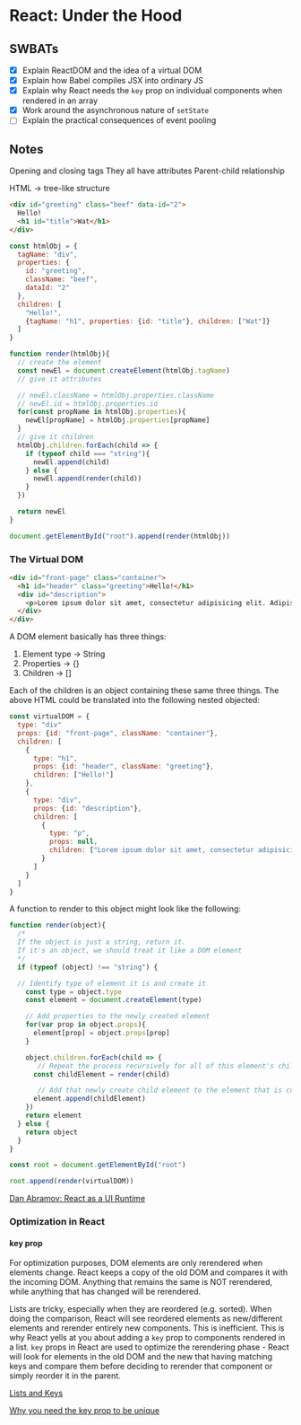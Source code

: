 # React: Under the Hood

## SWBATs
- [x] Explain ReactDOM and the idea of a virtual DOM
- [x] Explain how Babel compiles JSX into ordinary JS
- [x] Explain why React needs the `key` prop on individual components when rendered in an array
- [x] Work around the asynchronous nature of `setState`
- [ ] Explain the practical consequences of event pooling

## Notes

Opening and closing tags
They all have attributes
Parent-child relationship

HTML -> tree-like structure

```html
<div id="greeting" class="beef" data-id="2">
  Hello!
  <h1 id="title">Wat</h1>
</div>
```
```js
const htmlObj = {
  tagName: "div",
  properties: {
    id: "greeting", 
    className: "beef", 
    dataId: "2"
  },
  children: [
    "Hello!",
    {tagName: "h1", properties: {id: "title"}, children: ["Wat"]}
  ]
}

function render(htmlObj){
  // create the element
  const newEl = document.createElement(htmlObj.tagName)
  // give it attributes

  // newEl.className = htmlObj.properties.className
  // newEl.id = htmlObj.properties.id
  for(const propName in htmlObj.properties){
    newEl[propName] = htmlObj.properties[propName]
  }
  // give it children
  htmlObj.children.forEach(child => {
    if (typeof child === "string"){
      newEl.append(child)
    } else {
      newEl.append(render(child))
    }
  })

  return newEl
}

document.getElementById("root").append(render(htmlObj))

```


### The Virtual DOM

```html
<div id="front-page" class="container">
  <h1 id="header" class="greeting">Hello!</h1>
  <div id="description">
    <p>Lorem ipsum dolor sit amet, consectetur adipisicing elit. Adipisci, delectus. Similique quo ab repudiandae, provident voluptatem odit animi fugit perferendis dolorem soluta dignissimos repellat maxime, magnam alias quos odio nostrum?</p>
  </div>
</div>
```

A DOM element basically has three things:

1. Element type -> String
2. Properties -> {}
3. Children -> []

Each of the children is an object containing these same three things. The above HTML could be translated into the following nested objected:

```js
const virtualDOM = {
  type: "div"
  props: {id: "front-page", className: "container"},
  children: [
    {
      type: "h1",
      props: {id: "header", className: "greeting"},
      children: ["Hello!"]
    },
    {
      type: "div",
      props: {id: "description"},
      children: [
        {
          type: "p",
          props: null,
          children: ["Lorem ipsum dolor sit amet, consectetur adipisicing elit. Adipisci, delectus. Similique quo ab repudiandae, provident voluptatem odit animi fugit perferendis dolorem soluta dignissimos repellat maxime, magnam alias quos odio nostrum?"]
        }
      ]
    }
  ]
}
```
A function to render to this object might look like the following:

```js
function render(object){
  /* 
  If the object is just a string, return it. 
  If it's an object, we should treat it like a DOM element
  */
  if (typeof (object) !== "string") {

  // Identify type of element it is and create it
    const type = object.type
    const element = document.createElement(type)

    // Add properties to the newly created element
    for(var prop in object.props){
      element[prop] = object.props[prop]
    }

    object.children.forEach(child => {
       // Repeat the process recursively for all of this element's children
      const childElement = render(child)

       // Add that newly create child element to the element that is currently being made
      element.append(childElement)
    })
    return element
  } else {
    return object
  }
}

const root = document.getElementById("root")

root.append(render(virtualDOM))
```

[Dan Abramov: React as a UI Runtime](https://overreacted.io/react-as-a-ui-runtime/)

### Optimization in React

#### key prop

For optimization purposes, DOM elements are only rerendered when elements change. React keeps a copy of the old DOM and compares it with the incoming DOM. Anything that remains the same is NOT rerendered, while anything that has changed will be rerendered.

Lists are tricky, especially when they are reordered (e.g. sorted). When doing the comparison, React will see reordered elements as new/different elements and rerender entirely new components. This is inefficient. This is why React yells at you about adding a `key` prop to components rendered in a list. `key` props in React are used to optimize the rerendering phase - React will look for elements in the old DOM and the new that having matching keys and compare them before deciding to rerender that component or simply reorder it in the parent.

[Lists and Keys](https://reactjs.org/docs/lists-and-keys.html)

[Why you need the key prop to be unique](https://medium.com/@vraa/why-using-an-index-as-key-in-react-is-probably-a-bad-idea-7543de68b17c)